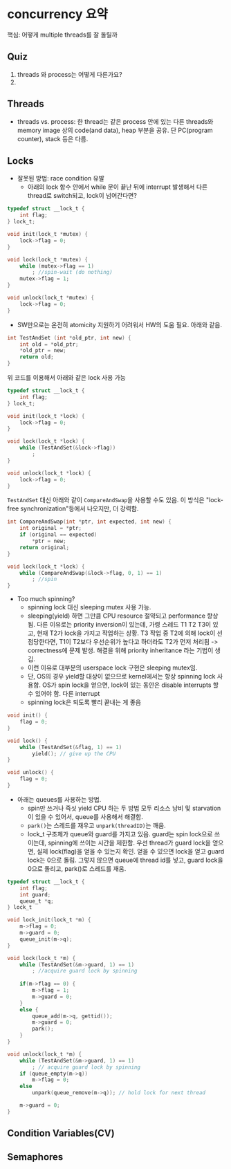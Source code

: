 # concurrency 요약
핵심: 어떻게 multiple threads를 잘 돌릴까

## Quiz
1. threads 와 process는 어떻게 다른가요?
2. 

## Threads
- threads vs. process: 한 thread는 같은 process 안에 있는 다른 threads와 memory image 상의 code(and data), heap 부분을 공유. 단 PC(program counter), stack 등은 다름. 

## Locks
- 잘못된 방법: race condition 유발
  - 아래의 lock 함수 안에서 while 문이 끝난 뒤에 interrupt 발생해서 다른 thread로 switch되고, lock이 넘어간다면? 

```C
typedef struct __lock_t {
    int flag;
} lock_t;

void init(lock_t *mutex) {
    lock->flag = 0;
}

void lock(lock_t *mutex) {
    while (mutex->flag == 1) 
        ; //spin-wait (do nothing)
    mutex->flag = 1;
}

void unlock(lock_t *mutex) {
    lock->flag = 0;
}
```

- SW만으로는 온전히 atomicity 지원하기 어려워서 HW의 도움 필요. 아래와 같음. 

```C
int TestAndSet (int *old_ptr, int new) {
    int old = *old_ptr;
    *old_ptr = new;
    return old;
}
```

위 코드를 이용해서 아래와 같은 lock 사용 가능

```C
typedef struct __lock_t {
    int flag;
} lock_t;

void init(lock_t *lock) {
    lock->flag = 0;
}

void lock(lock_t *lock) {
    while (TestAndSet(&lock->flag)) 
        ;
}

void unlock(lock_t *lock) {
    lock->flag = 0;
}
```

`TestAndSet` 대신 아래와 같이 `CompareAndSwap`을 사용할 수도 있음. 이 방식은 "lock-free synchronization"등에서 나오지만, 더 강력함. 


```C
int CompareAndSwap(int *ptr, int expected, int new) {
    int original = *ptr;
    if (original == expected)
        *ptr = new;
    return original;
}
```

```C
void lock(lock_t *lock) {
    while (CompareAndSwap(&lock->flag, 0, 1) == 1)
        ; //spin
}
```

- Too much spinning? 
  - spinning lock 대신 sleeping mutex 사용 가능. 
  - sleeping(yield) 하면 그만큼 CPU resource 절약되고 performance 향상됨. 다른 이유로는 priority inversion이 있는데, 가령 스레드 T1 T2 T3이 있고, 현재 T2가 lock을 가지고 작업하는 상황. T3 작업 중 T2에 의해 lock이 선점당한다면, T1이 T2보다 우선순위가 높다고 하더라도 T2가 먼저 처리됨 -> correctness에 문제 발생. 해결을 위해 priority inheritance 라는 기법이 생김. 
  - 이런 이유로 대부분의 userspace lock 구현은 sleeping mutex임. 
  - 단, OS의 경우 yield할 대상이 없으므로 kernel에서는 항상 spinning lock 사용함. OS가 spin lock을 얻으면, lock이 있는 동안은 disable interrupts 할 수 있어야 함. 다른 interrupt
  - spinning lock은 되도록 빨리 끝내는 게 좋음

```C
void init() {
    flag = 0;
}

void lock() {
    while (TestAndSet(&flag, 1) == 1)
        yield(); // give up the CPU
}

void unlock() {
    flag = 0;
}
```

- 아래는 queues를 사용하는 방법. 
  - spin만 쓰거나 즉싯 yield CPU 하는 두 방법 모두 리소스 낭비 및 starvation이 있을 수 있어서, queue를 사용해서 해결함. 
  - `park()`는 스레드를 재우고 `unpark(threadID)`는 깨움. 
  - lock_t 구조체가 queue와 guard를 가지고 있음. guard는 spin lock으로 쓰이는데, spinning에 쓰이는 시간을 제한함. 우선 thread가 guard lock을 얻으면, 실제 lock(flag)을 얻을 수 있는지 확인. 얻을 수 있으면 lock을 얻고 guard lock는 0으로 돌림. 그렇지 않으면 queue에 thread id를 넣고, guard lock을 0으로 돌리고, park()로 스레드를 재움. 
  

```C
typedef struct __lock_t {
    int flag;
    int guard;
    queue_t *q;
} lock_t

void lock_init(lock_t *m) {
    m->flag = 0;
    m->guard = 0;
    queue_init(m->q);
}

void lock(lock_t *m) {
    while (TestAndSet(&m->guard, 1) == 1)
        ; //acquire guard lock by spinning
    
    if(m->flag == 0) {
        m->flag = 1;
        m->guard = 0;
    }
    else {
        queue_add(m->q, gettid());
        m->guard = 0;
        park();
    }
}

void unlock(lock_t *m) {
    while (TestAndSet(&m->guard, 1) == 1)
        ; // acquire guard lock by spinning
    if (queue_empty(m->q)) 
        m->flag = 0;
    else
        unpark(queue_remove(m->q)); // hold lock for next thread

    m->guard = 0;
}
```
## Condition Variables(CV)


## Semaphores


